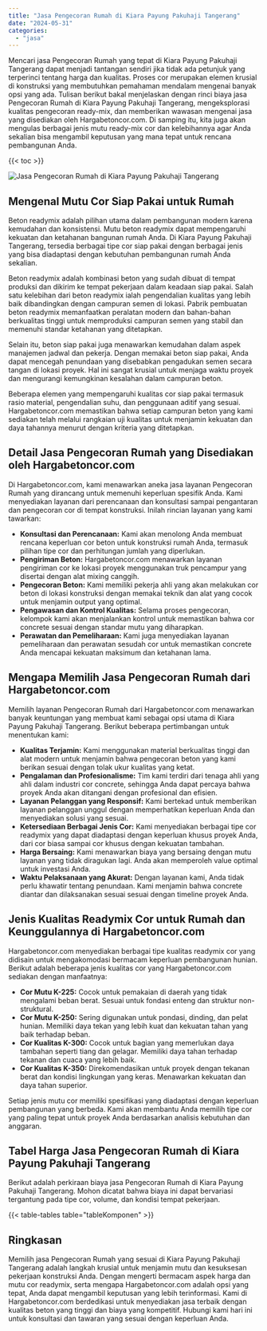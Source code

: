```yaml
---
title: "Jasa Pengecoran Rumah di Kiara Payung Pakuhaji Tangerang"
date: "2024-05-31"
categories: 
  - "jasa"
---
```



Mencari jasa Pengecoran Rumah yang tepat di Kiara Payung Pakuhaji Tangerang dapat menjadi tantangan sendiri jika tidak ada petunjuk yang terperinci tentang harga dan kualitas. Proses cor merupakan elemen krusial di konstruksi yang membutuhkan pemahaman mendalam mengenai banyak opsi yang ada. Tulisan berikut bakal menjelaskan dengan rinci biaya jasa Pengecoran Rumah di Kiara Payung Pakuhaji Tangerang, mengeksplorasi kualitas pengecoran ready-mix, dan memberikan wawasan mengenai jasa yang disediakan oleh Hargabetoncor.com. Di samping itu, kita juga akan mengulas berbagai jenis mutu ready-mix cor dan kelebihannya agar Anda sekalian bisa mengambil keputusan yang mana tepat untuk rencana pembangunan Anda.

{{< toc >}}

![Jasa Pengecoran Rumah di Kiara Payung Pakuhaji Tangerang](https://hargareadymixid.github.io/hbc/readymix-hbc%20(40).png)

## Mengenal Mutu Cor Siap Pakai untuk Rumah

Beton readymix adalah pilihan utama dalam pembangunan modern karena kemudahan dan konsistensi. Mutu beton readymix dapat mempengaruhi kekuatan dan ketahanan bangunan rumah Anda. Di Kiara Payung Pakuhaji Tangerang, tersedia berbagai tipe cor siap pakai dengan berbagai jenis yang bisa diadaptasi dengan kebutuhan pembangunan rumah Anda sekalian.

Beton readymix adalah kombinasi beton yang sudah dibuat di tempat produksi dan dikirim ke tempat pekerjaan dalam keadaan siap pakai. Salah satu kelebihan dari beton readymix ialah pengendalian kualitas yang lebih baik dibandingkan dengan campuran semen di lokasi. Pabrik pembuatan beton readymix memanfaatkan peralatan modern dan bahan-bahan berkualitas tinggi untuk memproduksi campuran semen yang stabil dan memenuhi standar ketahanan yang ditetapkan.

Selain itu, beton siap pakai juga menawarkan kemudahan dalam aspek manajemen jadwal dan pekerja. Dengan memakai beton siap pakai, Anda dapat mencegah penundaan yang disebabkan pengadukan semen secara tangan di lokasi proyek. Hal ini sangat krusial untuk menjaga waktu proyek dan mengurangi kemungkinan kesalahan dalam campuran beton.

Beberapa elemen yang mempengaruhi kualitas cor siap pakai termasuk rasio material, pengendalian suhu, dan penggunaan aditif yang sesuai. Hargabetoncor.com memastikan bahwa setiap campuran beton yang kami sediakan telah melalui rangkaian uji kualitas untuk menjamin kekuatan dan daya tahannya menurut dengan kriteria yang ditetapkan.

## Detail Jasa Pengecoran Rumah yang Disediakan oleh Hargabetoncor.com

Di Hargabetoncor.com, kami menawarkan aneka jasa layanan Pengecoran Rumah yang dirancang untuk memenuhi keperluan spesifik Anda. Kami menyediakan layanan dari perencanaan dan konsultasi sampai pengantaran dan pengecoran cor di tempat konstruksi. Inilah rincian layanan yang kami tawarkan:

- **Konsultasi dan Perencanaan:** Kami akan menolong Anda membuat rencana keperluan cor beton untuk konstruksi rumah Anda, termasuk pilihan tipe cor dan perhitungan jumlah yang diperlukan.
- **Pengiriman Beton:** Hargabetoncor.com menawarkan layanan pengiriman cor ke lokasi proyek menggunakan truk pencampur yang disertai dengan alat mixing canggih.
- **Pengecoran Beton:** Kami memiliki pekerja ahli yang akan melakukan cor beton di lokasi konstruksi dengan memakai teknik dan alat yang cocok untuk menjamin output yang optimal.
- **Pengawasan dan Kontrol Kualitas:** Selama proses pengecoran, kelompok kami akan menjalankan kontrol untuk memastikan bahwa cor concrete sesuai dengan standar mutu yang diharapkan.
- **Perawatan dan Pemeliharaan:** Kami juga menyediakan layanan pemeliharaan dan perawatan sesudah cor untuk memastikan concrete Anda mencapai kekuatan maksimum dan ketahanan lama.

## Mengapa Memilih Jasa Pengecoran Rumah dari Hargabetoncor.com

Memilih layanan Pengecoran Rumah dari Hargabetoncor.com menawarkan banyak keuntungan yang membuat kami sebagai opsi utama di Kiara Payung Pakuhaji Tangerang. Berikut beberapa pertimbangan untuk menentukan kami:

- **Kualitas Terjamin:** Kami menggunakan material berkualitas tinggi dan alat modern untuk menjamin bahwa pengecoran beton yang kami berikan sesuai dengan tolak ukur kualitas yang ketat.
- **Pengalaman dan Profesionalisme:** Tim kami terdiri dari tenaga ahli yang ahli dalam industri cor concrete, sehingga Anda dapat percaya bahwa proyek Anda akan ditangani dengan profesional dan efisien.
- **Layanan Pelanggan yang Responsif:** Kami bertekad untuk memberikan layanan pelanggan unggul dengan memperhatikan keperluan Anda dan menyediakan solusi yang sesuai.
- **Ketersediaan Berbagai Jenis Cor:** Kami menyediakan berbagai tipe cor readymix yang dapat diadaptasi dengan keperluan khusus proyek Anda, dari cor biasa sampai cor khusus dengan kekuatan tambahan.
- **Harga Bersaing:** Kami menawarkan biaya yang bersaing dengan mutu layanan yang tidak diragukan lagi. Anda akan memperoleh value optimal untuk investasi Anda.
- **Waktu Pelaksanaan yang Akurat:** Dengan layanan kami, Anda tidak perlu khawatir tentang penundaan. Kami menjamin bahwa concrete diantar dan dilaksanakan sesuai sesuai dengan timeline proyek Anda.

## Jenis Kualitas Readymix Cor untuk Rumah dan Keunggulannya di Hargabetoncor.com

Hargabetoncor.com menyediakan berbagai tipe kualitas readymix cor yang didisain untuk mengakomodasi bermacam keperluan pembangunan hunian. Berikut adalah beberapa jenis kualitas cor yang Hargabetoncor.com sediakan dengan manfaatnya:

- **Cor Mutu K-225:** Cocok untuk pemakaian di daerah yang tidak mengalami beban berat. Sesuai untuk fondasi enteng dan struktur non-struktural.
- **Cor Mutu K-250:** Sering digunakan untuk pondasi, dinding, dan pelat hunian. Memiliki daya tekan yang lebih kuat dan kekuatan tahan yang baik terhadap beban.
- **Cor Kualitas K-300:** Cocok untuk bagian yang memerlukan daya tambahan seperti tiang dan gelagar. Memiliki daya tahan terhadap tekanan dan cuaca yang lebih baik.
- **Cor Kualitas K-350:** Direkomendasikan untuk proyek dengan tekanan berat dan kondisi lingkungan yang keras. Menawarkan kekuatan dan daya tahan superior.

Setiap jenis mutu cor memiliki spesifikasi yang diadaptasi dengan keperluan pembangunan yang berbeda. Kami akan membantu Anda memilih tipe cor yang paling tepat untuk proyek Anda berdasarkan analisis kebutuhan dan anggaran.

## Tabel Harga Jasa Pengecoran Rumah di Kiara Payung Pakuhaji Tangerang

Berikut adalah perkiraan biaya jasa Pengecoran Rumah di Kiara Payung Pakuhaji Tangerang. Mohon dicatat bahwa biaya ini dapat bervariasi tergantung pada tipe cor, volume, dan kondisi tempat pekerjaan.

{{< table-tables table="tableKomponen" >}}

## Ringkasan

Memilih jasa Pengecoran Rumah yang sesuai di Kiara Payung Pakuhaji Tangerang adalah langkah krusial untuk menjamin mutu dan kesuksesan pekerjaan konstruksi Anda. Dengan mengerti bermacam aspek harga dan mutu cor readymix, serta mengapa Hargabetoncor.com adalah opsi yang tepat, Anda dapat mengambil keputusan yang lebih terinformasi. Kami di Hargabetoncor.com berdedikasi untuk menyediakan jasa terbaik dengan kualitas beton yang tinggi dan biaya yang kompetitif. Hubungi kami hari ini untuk konsultasi dan tawaran yang sesuai dengan keperluan Anda.

